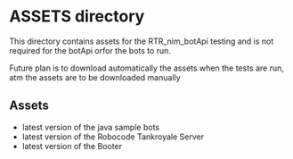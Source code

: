 # ASSETS directory
This directory contains assets for the RTR_nim_botApi testing and is not required for the botApi orfor the bots to run.

Future plan is to download automatically the assets when the tests are run, atm the assets are to be downloaded manually

## Assets
* latest version of the java sample bots
* latest version of the Robocode Tankroyale Server
* latest version of the Booter